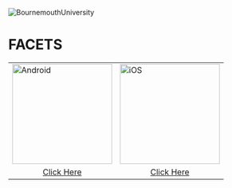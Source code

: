 ![BournemouthUniversity](https://kp.cdnkic.com/wp-content/uploads/2016/09/bournemouth-university-logo.gif)

# FACETS

<table>
  <tr>
    <td>
      <img src="https://upload.wikimedia.org/wikipedia/commons/thumb/8/82/Android_logo_2019.svg/1173px-Android_logo_2019.svg.png" alt="Android" width="200"/>
    </td>
    <td>
      <img src="https://upload.wikimedia.org/wikipedia/commons/c/ca/IOS_logo.svg" alt="iOS" width="200"/>
    </td>
  </tr>
  <tr>
    <td>
      <div align="center"><a href="https://github.com/VersCreativeUK/FACETS/tree/master/Android">Click Here</a></div>
    </td>
    <td>
      <div align="center"><a href="https://github.com/VersCreativeUK/FACETS/tree/master/iOS">Click Here</a></div>
    </td>
  </tr>
</table>

